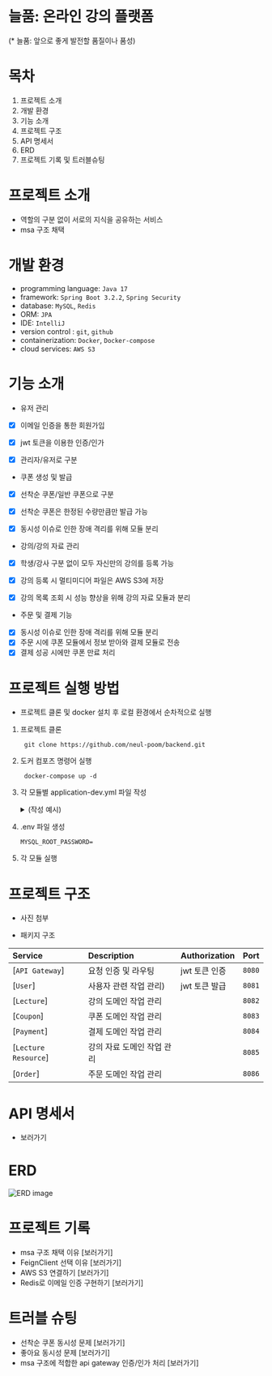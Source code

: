 # 늘품: 온라인 강의 플랫폼
(* 늘품: 앞으로 좋게 발전할 품질이나 품성)

# 목차
1. 프로젝트 소개
2. 개발 환경
3. 기능 소개
4. 프로젝트 구조
5. API 명세서
6. ERD
7. 프로젝트 기록 및 트러블슈팅

# 프로젝트 소개
- 역할의 구분 없이 서로의 지식을 공유하는 서비스
- msa 구조 채택

# 개발 환경
- programming language: `Java 17`
- framework: `Spring Boot 3.2.2`, `Spring Security`
- database: `MySQL`, `Redis`
- ORM: `JPA`
- IDE: `IntelliJ`
- version control : `git`, `github`
- containerization: `Docker`, `Docker-compose`
- cloud services: `AWS S3`

# 기능 소개
- 유저 관리
- [x] 이메일 인증을 통한 회원가입
- [x] jwt 토큰을 이용한 인증/인가
- [x] 관리자/유저로 구분


- 쿠폰 생성 및 발급
- [x] 선착순 쿠폰/일반 쿠폰으로 구분
- [x] 선착순 쿠폰은 한정된 수량만큼만 발급 가능
- [x] 동시성 이슈로 인한 장애 격리를 위해 모듈 분리


- 강의/강의 자료 관리
- [x] 학생/강사 구분 없이 모두 자신만의 강의를 등록 가능
- [x] 강의 등록 시 멀티미디어 파일은 AWS S3에 저장
- [x] 강의 목록 조회 시 성능 향상을 위해 강의 자료 모듈과 분리


- 주문 및 결제 기능
- [x] 동시성 이슈로 인한 장애 격리를 위해 모듈 분리
- [x] 주문 시에 쿠폰 모듈에서 정보 받아와 결제 모듈로 전송
- [x] 결제 성공 시에만 쿠폰 만료 처리

# 프로젝트 실행 방법
- 프로젝트 클론 및 docker 설치 후 로컬 환경에서 순차적으로 실행
1. 프로젝트 클론

   ```
    git clone https://github.com/neul-poom/backend.git
    ```


2. 도커 컴포즈 명령어 실행

   ```
    docker-compose up -d
   ```

3. 각 모듈별 application-dev.yml 파일 작성
   <details>
   <summary>(작성 예시)</summary>

   ```yaml
   server:
     port: 

   spring:
     config:
       activate:
         on-profile: 
     jwt:
       secret: 
       access-token-valid-time: 
       refresh-token-valid-time: 
       expiration: 
       header: 
       prefix: 
     
   datasource:
     url: 
     username: 
     password: 
     driver-class-name: 
   
   jpa:
     hibernate:
       ddl-auto: 
   
   data:
     redis:
       port: 
       host: 
   
   mail:
     host: 
     port: 
     username: 
     password: 
     auth-code-expiration-millis: 
     properties:
       mail:
         smtp:
           starttls:
             enable: 
             required: 
           auth: 
           connectiontimeout: 
           timeout: 
           writetimeout: 
      </details>
    ```

   
  
4. .env 파일 생성
   ```
   MYSQL_ROOT_PASSWORD=
   ```
   
5. 각 모듈 실행

# 프로젝트 구조
- 사진 첨부

- 패키지 구조

| Service	             | Description	    | Authorization	 | Port   |
|:---------------------|:----------------|:---------------|:-------|
| [`API Gateway`]      | 요청 인증 및 라우팅     | jwt 토큰 인증      | `8080` |
| [`User`]             | 사용자 관련 작업 관리)   | jwt 토큰 발급      | `8081` |
| [`Lecture`]          | 강의 도메인 작업 관리    |                | `8082` |
| [`Coupon`]           | 쿠폰 도메인 작업 관리    |                | `8083` |
| [`Payment`]          | 결제 도메인 작업 관리    |                | `8084` |
| [`Lecture Resource`] | 강의 자료 도메인 작업 관리 |                | `8085` |
| [`Order`]            | 주문 도메인 작업 관리    |                | `8086` |


# API 명세서
- 보러가기

# ERD
![ERD image](./img/erd.png)

# 프로젝트 기록
- msa 구조 채택 이유 [보러가기]
- FeignClient 선택 이유 [보러가기]
- AWS S3 연결하기 [보러가기]
- Redis로 이메일 인증 구현하기 [보러가기]

# 트러블 슈팅
- 선착순 쿠폰 동시성 문제 [보러가기]
- 좋아요 동시성 문제 [보러가기]
- msa 구조에 적합한 api gateway 인증/인가 처리 [보러가기]